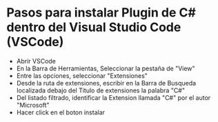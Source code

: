 # Pasos para instalar Plugin de C# dentro del Visual Studio Code (VSCode)

- Abrir VSCode 
- En la Barra de Herramientas, Seleccionar la pestaña de "View"
- Entre las opciones, seleccionar "Extensiones"
- Desde la ruta de extensiones, escribir en la Barra de Busqueda localizada debajo del Titulo de extensiones la palabra "C#"
- Del listado filtrado, identificar la Extension llamada "C#" por el autor "Microsoft"
- Hacer click en el boton instalar
